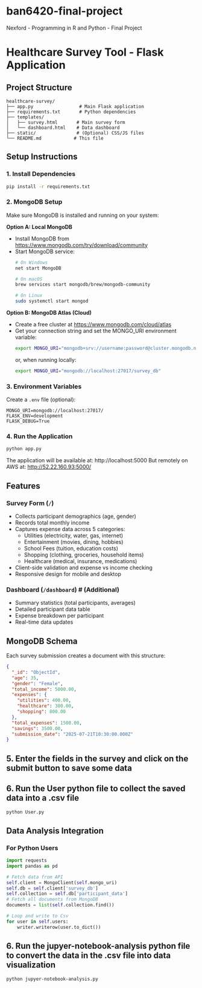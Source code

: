 # ban6420-final-project
Nexford - Programming in R and Python - Final Project

# Healthcare Survey Tool - Flask Application

## Project Structure
```
healthcare-survey/
├── app.py                 # Main Flask application
├── requirements.txt       # Python dependencies
├── templates/
│   ├── survey.html       # Main survey form
│   └── dashboard.html    # Data dashboard
├── static/               # (Optional) CSS/JS files
└── README.md            # This file
```

## Setup Instructions

### 1. Install Dependencies
```bash
pip install -r requirements.txt
```

### 2. MongoDB Setup
Make sure MongoDB is installed and running on your system:

**Option A: Local MongoDB**
- Install MongoDB from https://www.mongodb.com/try/download/community
- Start MongoDB service:
  ```bash
  # On Windows
  net start MongoDB
  
  # On macOS
  brew services start mongodb/brew/mongodb-community
  
  # On Linux
  sudo systemctl start mongod
  ```

**Option B: MongoDB Atlas (Cloud)**
- Create a free cluster at https://www.mongodb.com/cloud/atlas
- Get your connection string and set the MONGO_URI environment variable:
  ```bash
  export MONGO_URI="mongodb+srv://username:password@cluster.mongodb.net/survey_database"
  ```
  or, when running locally:
  ```bash
  export MONGO_URI="mongodb://localhost:27017/survey_db"
  ```

### 3. Environment Variables
Create a `.env` file (optional):
```
MONGO_URI=mongodb://localhost:27017/
FLASK_ENV=development
FLASK_DEBUG=True
```

### 4. Run the Application
```bash
python app.py
```

The application will be available at: http://localhost:5000
But remotely on AWS at: http://52.22.160.93:5000/


## Features

### Survey Form (`/`)
- Collects participant demographics (age, gender)
- Records total monthly income
- Captures expense data across 5 categories:
  - Utilities (electricity, water, gas, internet)
  - Entertainment (movies, dining, hobbies)
  - School Fees (tuition, education costs)
  - Shopping (clothing, groceries, household items)
  - Healthcare (medical, insurance, medications)
- Client-side validation and expense vs income checking
- Responsive design for mobile and desktop

### Dashboard (`/dashboard`) # (Additional)
- Summary statistics (total participants, averages)
- Detailed participant data table
- Expense breakdown per participant
- Real-time data updates


## MongoDB Schema

Each survey submission creates a document with this structure:
```json
{
  "_id": "ObjectId",
  "age": 35,
  "gender": "Female",
  "total_income": 5000.00,
  "expenses": {
    "utilities": 400.00,
    "healthcare": 300.00,
    "shopping": 800.00
  },
  "total_expenses": 1500.00,
  "savings": 3500.00,
  "submission_date": "2025-07-21T10:30:00.000Z"
}
```

## 5. Enter the fields in the survey and click on the submit button to save some data

## 6. Run the User python file to collect the saved data into a .csv file
```bash
python User.py
```
## Data Analysis Integration

### For Python Users
```python
import requests
import pandas as pd

# Fetch data from API
self.client = MongoClient(self.mongo_uri)
self.db = self.client['survey_db']
self.collection = self.db['participant_data']
# Fetch all documents from MongoDB
documents = list(self.collection.find())

# Loop and write to Csv
for user in self.users:
    writer.writerow(user.to_dict())
```

## 6. Run the jupyer-notebook-analysis python file to convert the data in the .csv file into data visualization
```bash
python jupyer-notebook-analysis.py
```
